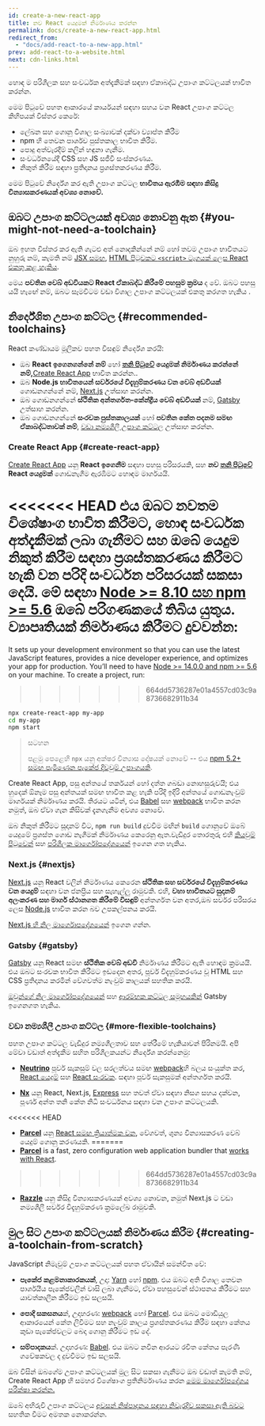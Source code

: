 ```yaml
---
id: create-a-new-react-app
title: නව React යෙදුමක් නිර්මාණය කරන්න
permalink: docs/create-a-new-react-app.html
redirect_from:
  - "docs/add-react-to-a-new-app.html"
prev: add-react-to-a-website.html
next: cdn-links.html
---
```


හොඳ ම පරිශීලක සහ සංවර්ධක අත්දැකීමක් සඳහා ඒකාබද්ධ උපාංග කට්ටලයක් භාවිත කරන්න.

මෙම පිටුවේ පහත ආකාරයේ කාර්යයන් සඳහා සහය වන React උපාංග කට්ටල කිහිපයක් විස්තර කෙරේ:

* ලේඛන සහ ගොනු විශාල සංඛ්‍යාවක් දක්වා ව්‍යාප්ත කිරීම
* npm හි තෙවන පාර්ශව පුස්තකාල භාවිත කිරීම.
* පොදු අත්වැරදීම් කලින් හඳුනා ගැනීම.
* සංවර්ධනයේදී CSS සහ JS සජීවී සංස්කරණය.
* නිකුත් කිරීම සඳහා ප්‍රතිදානය ප්‍රශස්තකරණය කිරීම.

මෙම පිටුවේ නිර්දේශ කර ඇති උපාංග කට්ටල **භාවිතය ඇරඹීම සඳහා කිසිදු වින්‍යාසකරණයක් අවශ්‍ය නොවේ.**

## ඔබට උපාංග කට්ටලයක් අවශ්‍ය නොවනු ඇත {#you-might-not-need-a-toolchain}

ඔබ ඉහත විස්තර කර ඇති ගැටළු අත් නොදකින්නේ නම් හෝ තවම උපාංග භාවිතයට නුහුරු නම්, කැමති නම් [JSX සමඟ](/docs/add-react-to-a-website.html#optional-try-react-with-jsx), [HTML පිටුවකට `<script>` ටැගයක් ලෙස React එකතු කළ හැකිය](/docs/add-react-to-a-website.html).

මෙය **පවතින වෙබ් අඩවියකට React ඒකාබද්ධ කිරීමේ පහසුම ක්‍රමය** ද වේ. ඔබට පහසු යයි හැඟේ නම්, ඔබට සෑමවිටම වඩා විශාල උපාංග කට්ටලයක් එකතු කරගත හැකිය .

##  නිර්දේශිත උපාංග කට්ටල  {#recommended-toolchains}

React කණ්ඩායම මූලිකව පහත විසඳුම් නිර්දේශ කරයි:

- ඔබ **React ඉගෙනගන්නේ නම්** හෝ **[තනි පිටුවේ](/docs/glossary.html#single-page-application) යෙදුමක්  නිර්මාණය කරන්නේ නම්,**[Create React App](#create-react-app) භාවිත කරන්න..
- ඔබ **Node.js භාවිතයෙන් සර්වරයේ විදැහුම්කරණය වන වෙබ් අඩවියක්** ගොඩනගන්නේ නම්, [Next.js](#nextjs) උත්සාහ කරන්න.
-  ඔබ ගොඩනගන්නේ **ස්ථිතික අන්තර්ගත-කේන්ද්‍රීය වෙබ් අඩවියක්** නම්, [Gatsby](#gatsby) උත්සාහ කරන්න.
- ඔබ ගොඩනගන්නේ **සංරචක පුස්තකාලයක්** හෝ **පවතින කේත පදනම සමඟ ඒකාබද්ධතාවක් නම්**,  [වඩා නම්‍යශීලී උපාංග කට්ටල](#more-flexible-toolchains) උත්සාහ කරන්න.

### Create React App {#create-react-app}

[Create React App](https://github.com/facebookincubator/create-react-app) යනු **React ඉගෙනීම** සඳහා පහසු පරිසරයකි, සහ **නව [තනි පිටුවේ](/docs/glossary.html#single-page-application) React යෙදුමක්** ගොඩනැගීම ඇරඹීමට හොඳම මාර්ගයයි.

<<<<<<< HEAD
එය ඔබට නවතම විශේෂාංග භාවිත කිරීමට, හොඳ සංවර්ධක අත්දැකීමක් ලබා ගැනීමට සහ ඔබේ යෙදුම නිකුත් කිරීම සඳහා ප්‍රශස්තකරණය කිරීමට හැකි වන පරිදි සංවර්ධන පරිසරයක් සකසා දෙයි. මේ සඳහා [Node >= 8.10 සහ npm >= 5.6](https://nodejs.org/en/) ඔබේ පරිගණකයේ තිබිය යුතුය. ව්‍යාපෘතියක් නිර්මාණය කිරීමට දුවවන්න:
=======
It sets up your development environment so that you can use the latest JavaScript features, provides a nice developer experience, and optimizes your app for production. You’ll need to have [Node >= 14.0.0 and npm >= 5.6](https://nodejs.org/en/) on your machine. To create a project, run:
>>>>>>> 664dd5736287e01a4557cd03c9a8736682911b34

```bash
npx create-react-app my-app
cd my-app
npm start
```

>සටහන
>
>පළමු පෙළෙහි `npx` යනු අක්ෂර වින්‍යාස දෝෂයක් නොවේ -- එය [npm 5.2+ සමඟ පැමිණෙන පැකේජ දිවවුම් උපාංගයකි](https://medium.com/@maybekatz/introducing-npx-an-npm-package-runner-55f7d4bd282b).

Create React App, පසු අන්තයේ තර්කයන් හෝ දත්ත ගබඩා නොහසුරුවයි; එය හුදෙක් ඕනෑම පසු අන්තයක් සමඟ භාවිත කළ හැකි පරිදි ඉදිරි අන්තයේ ගොඩනැංවුම් මාර්ගයක් නිර්මාණය කරයි. තිරයට යටින්, එය [Babel](https://babeljs.io/) සහ [webpack](https://webpack.js.org/) භාවිත කරන නමුත්, ඔබ ඒවා ගැන කිසිවක් දැනගැනීම අවශ්‍ය නොවේ.

ඔබ නිකුත් කිරීමට සූදානම් විට, `npm run build` දුවවීම මඟින් `build` ගොනුවේ ඔබේ යෙදුමේ ප්‍රශස්ත ගොඩ නැගීමක් නිර්මාණය කෙරෙනු ඇත.වැඩිදුර තොරතුරු එහි [කියවුම් පිටුවෙන්](https://github.com/facebookincubator/create-react-app#create-react-app--) සහ [පරිශීලක මාර්ගෝපදේශයෙන්](https://facebook.github.io/create-react-app/) ඉගෙන ගත හැකිය. 

### Next.js {#nextjs}

[Next.js](https://nextjs.org/) යනු React වලින් නිර්මාණය කෙරෙන **ස්ථිතික සහ සර්වරයේ විදැහුම්කරණය වන යෙදුම්** සඳහා වන ජනප්‍රිය සහ සැහැල්ලු රාමුවකි. එහි, **වහා භාවිතයට සුදානම් අලංකරණ සහ මාර්ග ස්ථානගත කිරීමේ විසඳුම්** අන්තර්ගත වන අතර,ඔබ සර්වර පරිසරය ලෙස [Node.js](https://nodejs.org/) භාවිත කරන බව උපකල්පනය කරයි.

[Next.js හි නිල මාර්ගොපදේශයෙන්](https://nextjs.org/learn/) ඉගෙන ගන්න.

### Gatsby {#gatsby}

[Gatsby](https://www.gatsbyjs.org/) යනු React සමඟ **ස්ථිතික වෙබ් අඩවි** නිර්මාණය කිරීමට ඇති හොඳම ක්‍රමයයි. එය ඔබට සංරචක භාවිත කිරීමට ඉඩදෙන අතර, පූර්ව විදැහුම්කරණය වූ HTML සහ CSS ප්‍රතිදානය කරමින් වේගවත්ම නැංවුම් කාලයක් සහතික කරයි.

[ඔවුන්ගේ නිල මාර්ගෝපදේශයෙන්](https://www.gatsbyjs.org/docs/) සහ [ ආරම්භක කට්ටල සමූහයකින්](https://www.gatsbyjs.org/docs/gatsby-starters/) Gatsby ඉගෙනගත හැකිය.

### වඩා නම්‍යශීලී උපාංග කට්ටල {#more-flexible-toolchains}

පහත උපාංග කට්ටල වැඩිදුර නම්‍යශීලතාව  සහ තේරීමේ හැකියාවන් පිරිනමයි. අපි මේවා වඩාත් අත්දැකීම සහිත පරිශීලකයන්ට නිර්දේශ කරන්නෙමු: 

- **[Neutrino](https://neutrinojs.org/)** පූර්ව සැකසුම් වල සරලත්වය සමඟ [webpack](https://webpack.js.org/)හි බලය සංයුක්ත කර, [React යෙදුම්](https://neutrinojs.org/packages/react/) සහ [React සංරචක](https://neutrinojs.org/packages/react-components/). සඳහා පූර්ව සැකසුමක් අන්තර්ගත කරයි.

- **[Nx](https://nx.dev/react)** යනු React, Next.js, [Express](https://expressjs.com/) සහ තවත් ඒවා සඳහා නිසග සහය දක්වන, පූර්ණ අන්ත තනි කේත නිධි සංවර්ධනය සඳහා  වන උපාංග කට්ටලයකි.

<<<<<<< HEAD
- **[Parcel](https://parceljs.org/)** යනු [React සමඟ ක්‍රියාත්මක වන](https://parceljs.org/recipes.html#react), වේගවත්, ශුන්‍ය වින්‍යාසකරණ වෙබ් යෙදුම් ගොනු කරණයකි.
=======
- **[Parcel](https://parceljs.org/)** is a fast, zero configuration web application bundler that [works with React](https://parceljs.org/recipes/react/).
>>>>>>> 664dd5736287e01a4557cd03c9a8736682911b34

- **[Razzle](https://github.com/jaredpalmer/razzle)** යනු කිසිදු වින්‍යාසකරණයක් අවශ්‍ය නොවන, නමුත් Next.js ට වඩා නම්‍යශීලී  සර්වර විදැහුම්කරණ ක්‍රමලේඛ රාමුවකි.

## මුල සිට උපාංග කට්ටලයක් නිර්මාණය කිරීම {#creating-a-toolchain-from-scratch}

JavaScript නිමැවුම් උපාංග කට්ටලයක් පහත ඒවායින් සමන්විත වේ:

* **පැකේජ කළමනාකාරකයක්**, උදා: [Yarn](https://yarnpkg.com/) හෝ [npm](https://www.npmjs.com/). එය ඔබට අති විශාල තෙවන පාර්ශයීය පැකේජවලින් වාසි ලබා ගැනීමට, ඒවා පහසුවෙන් ස්ථාපනය කිරීමට සහ යාවත්කාලීන කිරීමට ඉඩ සලසයි.

* **පොදි සකසනය**ක්, උදාහරණ: [webpack](https://webpack.js.org/) හෝ [Parcel](https://parceljs.org/). එය ඔබට මොඩියුල ආකාරයෙන් කේත ලිවීමට සහ නැංවුම් කාලය ප්‍රශස්තකරණය කිරීම සඳහා කේතය කුඩා පැකේජවලට බෙදා ගොනු කිරීමට ඉඩ දේ.

* **සම්පාදකය**ක්. උදාහරණ: [Babel](https://babeljs.io/). එය ඔබට නවීන ආරයට රචිත කේතය පැරණි ගවේෂකවල ද දුවවීමට ඉඩ සලසයි. 

ඔබ විසින් ඔබගේම උපාංග කට්ටලයක් මුල සිට සකසා ගැනීමට ඔබ වඩාත් කැමති නම්, Create React App හි සමහර විශේෂාංග ප්‍රතිනිර්මාණය කරන [මෙම මාර්ගෝපදේශය පරීක්ෂා කරන්න.](https://blog.usejournal.com/creating-a-react-app-from-scratch-f3c693b84658)

ඔබේ අභිරුචි උපාංග කට්ටලය [අවසන් නිෂ්පාදනය සඳහා නිවැරදිව සකසා ඇති බවට](/docs/optimizing-performance.html#use-the-production-build) සහතික වීමට අමතක නොකරන්න.
